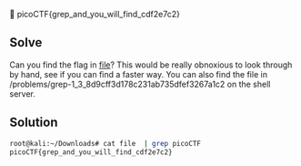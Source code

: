 :checkered_flag: picoCTF{grep_and_you_will_find_cdf2e7c2}

## Solve
Can you find the flag in [file](https://2018shell.picoctf.com/static/d7d1b6b0a64801c499a5eea393224811/file)? This would be really obnoxious to look through by hand, see if you can find a faster way. You can also find the file in /problems/grep-1_3_8d9cff3d178c231ab735dfef3267a1c2 on the shell server.

## Solution
```bash
root@kali:~/Downloads# cat file  | grep picoCTF
picoCTF{grep_and_you_will_find_cdf2e7c2}
```
